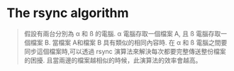 # The rsync algorithm
> 假設有兩台分別為 α 和 ß 的電腦. α 電腦存取一個檔案 A, 且 ß 電腦存取一個檔案 B. 當檔案 A和檔案 B 具有類似的相同內容時. 在 α 和 ß 電腦之間要同步這個檔案時,可以透過 rsync 演算法來解決每次都要完整傳送整份檔案的困擾.  且當兩邊的檔案越相似的時候，此演算法的效率會越高。